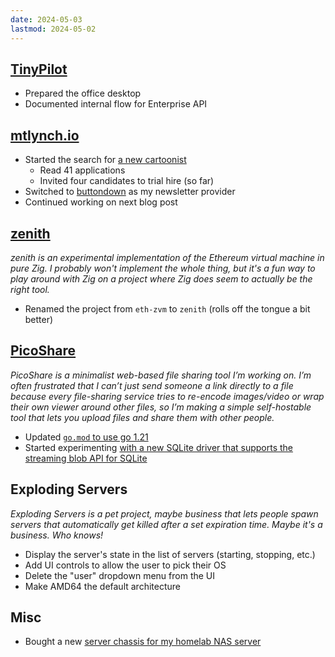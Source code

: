 ```yaml
---
date: 2024-05-03
lastmod: 2024-05-02
---
```


## [TinyPilot](https://tinypilotkvm.com)

- Prepared the office desktop
- Documented internal flow for Enterprise API

## [mtlynch.io](https://mtlynch.io)

- Started the search for [a new cartoonist](https://mtlynch.io/notes/hiring-a-blog-illustrator/)
  - Read 41 applications
  - Invited four candidates to trial hire (so far)
- Switched to [buttondown](https://buttondown.email) as my newsletter provider
- Continued working on next blog post

## [zenith](https://github.com/mtlynch/zenith)

_zenith is an experimental implementation of the Ethereum virtual machine in pure Zig. I probably won't implement the whole thing, but it's a fun way to play around with Zig on a project where Zig does seem to actually be the right tool._

- Renamed the project from `eth-zvm` to `zenith` (rolls off the tongue a bit better)

## [PicoShare](https://pico.rocks)

_PicoShare is a minimalist web-based file sharing tool I’m working on. I’m often frustrated that I can’t just send someone a link directly to a file because every file-sharing service tries to re-encode images/video or wrap their own viewer around other files, so I’m making a simple self-hostable tool that lets you upload files and share them with other people._

- Updated [`go.mod` to use go 1.21](https://github.com/mtlynch/picoshare/pull/568)
- Started experimenting [with a new SQLite driver that supports the streaming blob API for SQLite](https://github.com/mtlynch/picoshare/pull/567)

## Exploding Servers

_Exploding Servers is a pet project, maybe business that lets people spawn servers that automatically get killed after a set expiration time. Maybe it's a business. Who knows!_

- Display the server's state in the list of servers (starting, stopping, etc.)
- Add UI controls to allow the user to pick their OS
- Delete the "user" dropdown menu from the UI
- Make AMD64 the default architecture

## Misc

- Bought a new [server chassis for my homelab NAS server](https://www.sliger.com/products/rackmount/storage/cx3701/)
